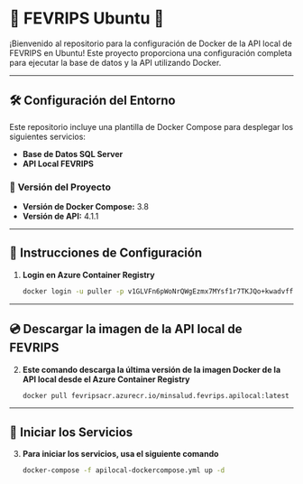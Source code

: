 # 🚀 **FEVRIPS Ubuntu** 🚀

¡Bienvenido al repositorio para la configuración de Docker de la API local de FEVRIPS en Ubuntu! Este proyecto proporciona una configuración completa para ejecutar la base de datos y la API utilizando Docker.

---

## 🛠 **Configuración del Entorno**

Este repositorio incluye una plantilla de Docker Compose para desplegar los siguientes servicios:

- **Base de Datos SQL Server**
- **API Local FEVRIPS**

### 🎯 **Versión del Proyecto**

- **Versión de Docker Compose:** 3.8
- **Versión de API:** 4.1.1

---

## 🔩 **Instrucciones de Configuración**

1. **Login en Azure Container Registry**

   ```bash
   docker login -u puller -p v1GLVFn6pWoNrQWgEzmx7MYsf1r7TKJQo+kwadvffq+ACRA3mLxs fevripsacr.azurecr.io

---

## 💿 **Descargar la imagen de la API local de FEVRIPS**

2. **Este comando descarga la última versión de la imagen Docker de la API local desde el Azure Container Registry**

   ```bash
   docker pull fevripsacr.azurecr.io/minsalud.fevrips.apilocal:latest

---

## 🔌 **Iniciar los Servicios**

3. **Para iniciar los servicios, usa el siguiente comando**

   ```bash
   docker-compose -f apilocal-dockercompose.yml up -d
